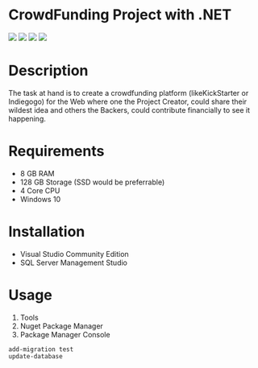 CrowdFunding Project with .NET 
=======================
[![](https://img.shields.io/badge/C%23-coding-green)](https://docs.microsoft.com/en-us/visualstudio/ide/quickstart-aspnet-core?view=vs-2019)
![](https://img.shields.io/github/forks/mich-ch/CrowdFunding-Project-by-Code.Hub)
![](https://img.shields.io/github/license/mich-ch/CrowdFunding-Project-by-Code.Hub)
[![](https://img.shields.io/badge/code.hub-.NET-red)](https://www.codehub.gr/)

Description
============
The task at hand is to create a crowdfunding platform (likeKickStarter or Indiegogo) for the Web where one the Project Creator, could share their wildest idea and others the Backers, could contribute financially to see it happening.

Requirements
============
* 8 GB RAM
* 128 GB Storage (SSD would be preferrable)
* 4 Core CPU
* Windows 10

Installation
============
* Visual Studio Community Edition
* SQL Server Management Studio

Usage
============
1. Tools
2. Nuget Package Manager
3. Package Manager Console
```
add-migration test
update-database
```



